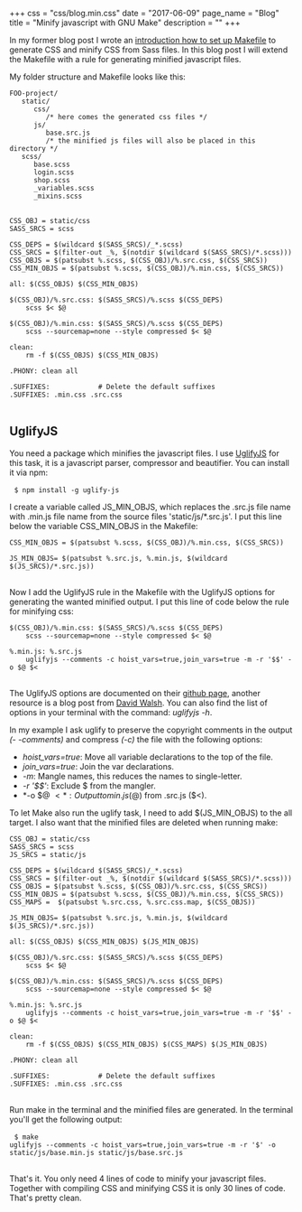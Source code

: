 +++
css = "css/blog.min.css"
date = "2017-06-09"
page_name = "Blog"
title = "Minify javascript with GNU Make"
description = ""
+++

In my former blog post I wrote an <a href="/blog/make-taskrunner">introduction how to
set up Makefile</a> to generate CSS and minify CSS from Sass files.
In this blog post I will extend the Makefile with a rule for generating minified javascript files.

My folder structure and Makefile looks like this:

<pre rel="Folder structure">
<code class="dts">FOO-project/
   static/
      css/
         /* here comes the generated css files */
      js/
         base.src.js
         /* the minified js files will also be placed in this directory */
   scss/
      base.scss
      login.scss
      shop.scss
      _variables.scss
      _mixins.scss
</code>
</pre>

<pre rel="makefile">
<code class="makefile">CSS_OBJ = static/css
SASS_SRCS = scss

CSS_DEPS = $(wildcard $(SASS_SRCS)/_*.scss)
CSS_SRCS = $(filter-out _%, $(notdir $(wildcard $(SASS_SRCS)/*.scss)))
CSS_OBJS = $(patsubst %.scss, $(CSS_OBJ)/%.src.css, $(CSS_SRCS))
CSS_MIN_OBJS = $(patsubst %.scss, $(CSS_OBJ)/%.min.css, $(CSS_SRCS))

all: $(CSS_OBJS) $(CSS_MIN_OBJS)

$(CSS_OBJ)/%.src.css: $(SASS_SRCS)/%.scss $(CSS_DEPS)
    scss $< $@

$(CSS_OBJ)/%.min.css: $(SASS_SRCS)/%.scss $(CSS_DEPS)
    scss --sourcemap=none --style compressed $< $@

clean:
    rm -f $(CSS_OBJS) $(CSS_MIN_OBJS)

.PHONY: clean all

.SUFFIXES:            # Delete the default suffixes
.SUFFIXES: .min.css .src.css
</code>
</pre>

UglifyJS
--------
You need a package which minifies the javascript files.
I use <a href="https://github.com/mishoo/UglifyJS">UglifyJS</a> for this task,
it is a javascript parser, compressor and beautifier. You can install it via npm:

<pre rel="Terminal"> <code class="hljs ruby">$ npm install -g uglify-js</code> </pre>

I create a variable called JS_MIN_OBJS, which replaces the .src.js file name with .min.js file name from the source files 'static/js/*.src.js'. I put this line below the variable CSS_MIN_OBJS in the Makefile:

<pre rel="makefile">
<code class="makefile">CSS_MIN_OBJS = $(patsubst %.scss, $(CSS_OBJ)/%.min.css, $(CSS_SRCS))

JS_MIN_OBJS= $(patsubst %.src.js, %.min.js, $(wildcard $(JS_SRCS)/*.src.js))
</code>
</pre>

Now I add the UglifyJS rule in the Makefile with the UglifyJS options for generating the wanted minified output. I put this line of code below the rule for minifying css:

<pre rel="makefile">
<code class="makefile">$(CSS_OBJ)/%.min.css: $(SASS_SRCS)/%.scss $(CSS_DEPS)
    scss --sourcemap=none --style compressed $< $@

%.min.js: %.src.js
    uglifyjs --comments -c hoist_vars=true,join_vars=true -m -r '$$' -o $@ $<
</code>
</pre>

The UglifyJS options are documented on their <a href="https://github.com/mishoo/UglifyJS#usage">github page</a>, another resource is a blog post from <a href="https://davidwalsh.name/compress-uglify">David Walsh</a>. You can also find the list of options in your terminal with the command: *uglifyjs -h*.

In my example I ask uglify to preserve the copyright comments in the output *(- -comments)* and compress *(-c)* the file with the following options:

- *hoist_vars=true*: Move all variable declarations to the top of the file.
- *join_vars=true*: Join the var declarations.
- *-m*: Mangle names, this reduces the names to single-letter.
- *-r '$$'*: Exclude $ from the mangler.
- *-o $@ $<*: Output to min.js ($@) from .src.js ($<).

To let Make also run the uglify task, I need to add $(JS_MIN_OBJS) to the all target.
I also want that the minified files are deleted when running make:

<pre rel="makefile">
<code class="makefile">CSS_OBJ = static/css
SASS_SRCS = scss
JS_SRCS = static/js

CSS_DEPS = $(wildcard $(SASS_SRCS)/_*.scss)
CSS_SRCS = $(filter-out _%, $(notdir $(wildcard $(SASS_SRCS)/*.scss)))
CSS_OBJS = $(patsubst %.scss, $(CSS_OBJ)/%.src.css, $(CSS_SRCS))
CSS_MIN_OBJS = $(patsubst %.scss, $(CSS_OBJ)/%.min.css, $(CSS_SRCS))
CSS_MAPS =  $(patsubst %.src.css, %.src.css.map, $(CSS_OBJS))

JS_MIN_OBJS= $(patsubst %.src.js, %.min.js, $(wildcard $(JS_SRCS)/*.src.js))

all: $(CSS_OBJS) $(CSS_MIN_OBJS) $(JS_MIN_OBJS)

$(CSS_OBJ)/%.src.css: $(SASS_SRCS)/%.scss $(CSS_DEPS)
    scss $< $@

$(CSS_OBJ)/%.min.css: $(SASS_SRCS)/%.scss $(CSS_DEPS)
    scss --sourcemap=none --style compressed $< $@

%.min.js: %.src.js
    uglifyjs --comments -c hoist_vars=true,join_vars=true -m -r '$$' -o $@ $<

clean:
    rm -f $(CSS_OBJS) $(CSS_MIN_OBJS) $(CSS_MAPS) $(JS_MIN_OBJS)

.PHONY: clean all

.SUFFIXES:            # Delete the default suffixes
.SUFFIXES: .min.css .src.css
</code>
</pre>

Run make in the terminal and the minified files are generated.
In the terminal you'll get the following output:

<pre rel="Terminal"> <code class="hljs ruby">$ make
uglifyjs --comments -c hoist_vars=true,join_vars=true -m -r '$' -o static/js/base.min.js static/js/base.src.js
</code> </pre>

That's it. You only need 4 lines of code to minify your javascript files. Together
with compiling CSS and minifying CSS it is only 30 lines of code. That's pretty clean.